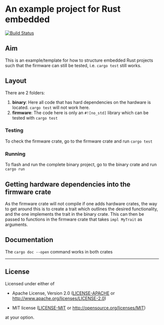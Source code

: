 # An example project for Rust embedded

[![Build Status](https://travis-ci.org/korken89/rust-embedded-example-project.svg?branch=master)](https://travis-ci.org/korken89/rust-embedded-example-project)

## Aim

This is an example/template for how to structure embedded Rust projects such that the firmware can still be tested, i.e. `cargo test` still works.

## Layout

There are 2 folders:

1. **binary**: Here all code that has hard dependencies on the hardware is located. `cargo test` will not work here.
2. **firmware**: The code here is only an `#![no_std]` library which can be tested with `cargo test`

### Testing

To check the firmware crate, go to the firmware crate and run `cargo test`

### Running

To flash and run the complete binary project, go to the binary crate and run `cargo run`

## Getting hardware dependencies into the firmware crate

As the firmware crate will not compile if one adds hardware crates, the way to get around this is to create a trait which outlines the desired functionality, and the one implements the trait in the binary crate. This can then be passed to functions in the firmware crate that takes `impl MyTrait` as arguments.

## Documentation

The `cargo doc --open` command works in both crates

---

## License

Licensed under either of

- Apache License, Version 2.0 ([LICENSE-APACHE](LICENSE-APACHE) or
  http://www.apache.org/licenses/LICENSE-2.0)

- MIT license ([LICENSE-MIT](LICENSE-MIT) or http://opensource.org/licenses/MIT)

at your option.

